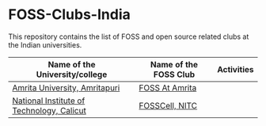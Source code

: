 # FOSS-Clubs-India

This repository contains the list of FOSS and open source related clubs at the Indian universities.

| Name of the University/college     | Name of the FOSS Club  | Activities                |
|------------------------------------|------------------------|---------------------------|
|[Amrita University, Amritapuri](https://www.amrita.edu/campus/amritapuri)|[FOSS At Amrita](http://foss.amrita.ac.in/) |                                    
|[National Institute of Technology, Calicut](http://nitc.ac.in/)|[FOSSCell, NITC](http://fosscell.nitc.ac.in/) |                                    
